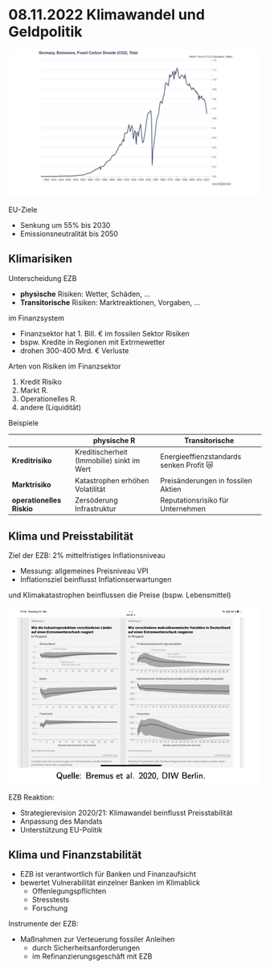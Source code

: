 # 08.11.2022 Klimawandel und Geldpolitik

![img](../images/2022-11-08_16-29-25.jpg)

EU-Ziele

- Senkung um 55% bis 2030
- Emissionsneutralität bis 2050

## Klimarisiken

Unterscheidung EZB

- **physische** Risiken: Wetter, Schäden, ...
- **Transitorische** Risiken: Marktreaktionen, Vorgaben, ...

im Finanzsystem

- Finanzsektor hat 1. Bill. € im fossilen Sektor Risiken
- bspw. Kredite in Regionen mit Extrmewetter
- drohen 300-400 Mrd. € Verluste



Arten von Risiken im Finanzsektor

1. Kredit Risiko
2. Markt R.
3. Operationelles R.
4. andere (Liquidität)

Beispiele

|                           | physische R                                | Transitorische                                          |
| ------------------------- | ------------------------------------------ | ------------------------------------------------------- |
| **Kreditrisiko**          | Kreditischerheit (Immobilie) sinkt im Wert | Energieeffienzstandards senken Profit :crying_cat_face: |
| **Marktrisiko**           | Katastrophen erhöhen Volatilität           | Preisänderungen in fossilen Aktien                      |
| **operationelles Riskio** | Zersöderung Infrastruktur                  | Reputationsrisiko für Unternehmen                       |

## Klima und Preisstabilität

Ziel der EZB: 2% mittelfristiges Inflationsniveau

- Messung: allgemeines Preisniveau VPI
- Inflationsziel beinflusst Inflationserwartungen

und Klimakatastrophen beinflussen die Preise (bspw. Lebensmittel)

![img](../images/2022-11-08_17-16-43.jpg)

EZB Reaktion:

- Strategierevision 2020/21: Klimawandel beinflusst Preisstabilität
- Anpassung des Mandats
- Unterstützung EU-Politik

## Klima und Finanzstabilität

- EZB ist verantwortlich für Banken und Finanzaufsicht
- bewertet Vulnerabilität einzelner Banken im Klimablick
    - Offenlegungspflichten
    - Stresstests
    - Forschung



Instrumente der EZB:

- Maßnahmen zur Verteuerung fossiler Anleihen
    - durch Sicherheitsanforderungen 
    - im Refinanzierungsgeschäft mit EZB



